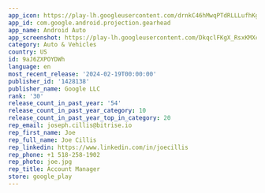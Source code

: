 ```yaml
---
app_icon: https://play-lh.googleusercontent.com/drnkC46hMwqPTdRLLLufhKgy_dRhA7uNTN14-tq2NxtI3deDakYOAR_4zeHcqbGg4Q
app_id: com.google.android.projection.gearhead
app_name: Android Auto
app_screenshot: https://play-lh.googleusercontent.com/DkqclFKgX_RsxKMXcntDLisvmOsfnyfAmcSX7dS1Wk8NT9m5oH67LowpyWoT1jfCog
category: Auto & Vehicles
country: US
id: 9aJ6ZXPOYDWh
language: en
most_recent_release: '2024-02-19T00:00:00'
publisher_id: '1428138'
publisher_name: Google LLC
rank: '30'
release_count_in_past_year: '54'
release_count_in_past_year_category: 10
release_count_in_past_year_top_in_category: 20
rep_email: joseph.cillis@bitrise.io
rep_first_name: Joe
rep_full_name: Joe Cillis
rep_linkedin: https://www.linkedin.com/in/joecillis
rep_phone: +1 518-258-1902
rep_photo: joe.jpg
rep_title: Account Manager
store: google_play
---
```


